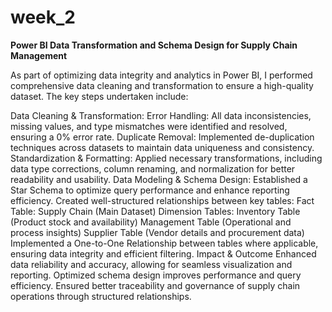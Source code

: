 # week_2
**Power BI Data Transformation and Schema Design for Supply Chain Management**

As part of optimizing data integrity and analytics in Power BI, I performed comprehensive data cleaning and transformation to ensure a high-quality dataset. The key steps undertaken include:

Data Cleaning & Transformation:
      Error Handling: All data inconsistencies, missing values, and type mismatches were identified and resolved, ensuring a 0% error rate.
      Duplicate Removal: Implemented de-duplication techniques across datasets to maintain data uniqueness and consistency.
      Standardization & Formatting: Applied necessary transformations, including data type corrections, column renaming, and normalization for better readability and usability.
Data Modeling & Schema Design:
      Established a Star Schema to optimize query performance and enhance reporting efficiency.
      Created well-structured relationships between key tables:
      Fact Table: Supply Chain (Main Dataset)
Dimension Tables:
      Inventory Table (Product stock and availability)
      Management Table (Operational and process insights)
      Supplier Table (Vendor details and procurement data)
      Implemented a One-to-One Relationship between tables where applicable, ensuring data integrity and efficient filtering.
Impact & Outcome
      Enhanced data reliability and accuracy, allowing for seamless visualization and reporting.
      Optimized schema design improves performance and query efficiency.
      Ensured better traceability and governance of supply chain operations through structured relationships.
